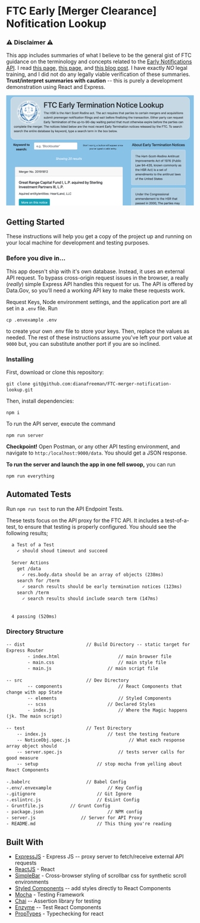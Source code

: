 # FTC Early [Merger Clearance] Nofitication Lookup
### ⚠️ Disclaimer ⚠️

This app includes summaries of what I believe to be the general gist of FTC guidance on the terminology and concepts related to the [Early Notifications API](https://www.ftc.gov/developer/api/v0/endpoints/hsr-early-termination-notices). I read  [this page,](https://www.ftc.gov/enforcement/premerger-notification-program) [this page](https://www.ftc.gov/enforcement/premerger-notification-program/early-termination-notices/about-early-termination-notices), and [this blog post](https://www.ftc.gov/news-events/blogs/competition-matters/2017/08/getting-sync-hsr-timing-considerations). I have exactly *NO* legal training, and I did not do any legally viable verification of these summaries. **Trust/interpret summaries with caution** -- this is purely a development demonstration using React and Express. 

![screenshot](./screenshot.png)




## Getting Started

These instructions will help you get a copy of the project up and running on your local machine for development and testing purposes.

### Before you dive in...

This app doesn't ship with it's own database. Instead, it uses an external API request.  To bypass cross-origin request issues in the browser, a really (*really*) simple Express API handles this request for us. The API is offered by Data.Gov, so you'll need a working API key to make these requests work. 

Request Keys, Node environment settings, and the application port are all set in a `.env` file. Run

```
cp .envexample .env
```

to create your own .env file to store your keys. Then, replace the values as needed. The rest of these instructions assume you've left your port value at `9000` but, you can substitute another port if you are so inclined.

### Installing

First, download or clone this repository: 

```
git clone git@github.com:dianafreeman/FTC-merger-notification-lookup.git 
```

Then, install dependencies: 

```
npm i 
```

To run the API server, execute the command

```
npm run server
```

**Checkpoint!**  Open Postman, or any other API testing environment, and navigate to `http:/localhost:9000/data`. You should get a JSON response. 

**To run the server and launch the app in one fell swoop,** you can run 

```
npm run everything
```

## Automated Tests

Run `npm run test` to run the API Endpoint Tests.

These tests focus on the API proxy for the FTC API. It includes a test-of-a-test, to ensure that testing is properly configured. You should see the following results;

```
  a Test of a Test
    ✓ should shoud timeout and succeed

  Server Actions
    get /data
      ✓ res.body.data should be an array of objects (238ms)
    search for /term
      ✓ search results should be early termination notices (123ms)
    search /term
      ✓ search results should include search term (147ms)


  4 passing (520ms)
```



### Directory Structure

```
-- dist  					  // Build Directory -- static target for Express Router
		- index.html  					  // main browser file
		- main.css  					  // main style file
		- main.js  					  // main script file
		
-- src  					  // Dev Directory
		-- components  					  // React Components that change with app State
		-- elements  					  // Styled Components
		-- scss  					  // Declared Styles
		- index.js  					  // Where the Magic happens (jk. The main script)
		
-- test  					  // Test Directory
	-- index.js  					  // test the testing feature
	-- NoticeObj.spec.js  					  // What each response array object should
	-- server.spec.js  					  // tests server calls for good measure
	-- setup  					  // stop mocha from yelling about React Components
	
-.babelrc  					  // Babel Config
-.env/.envexample  					  // Key Config
-.gitignore   					  // Git Ignore
-.eslintrc.js  					  // EsLint Config
- Gruntfile.js 			// Grunt Config
- package.json  					  // NPM config
- server.js 				// Server for API Proxy 	
- README.md  					  // This thing you're reading
```



## Built With

* [ExpressJS](https://expressjs.com/) - Express JS -- proxy server to fetch/receive external API requests
* [ReactJS](https://reactjs.org/) - React 
* [SimpleBar](https://github.com/Grsmto/simplebar) - Cross-browser styling of scrollbar css for synthetic scroll environments
* [Styled Components](https://www.styled-components.com/) -- add styles directly to React Components
* [Mocha](https://mochajs.org/) - Testing Framework
* [Chai](https://www.chaijs.com/api/) -- Assertion library for testing
* [Enzyme](https://airbnb.io/enzyme/) -- Test React Components
* [PropTypes](https://reactjs.org/docs/typechecking-with-proptypes.html) - Typechecking for react



